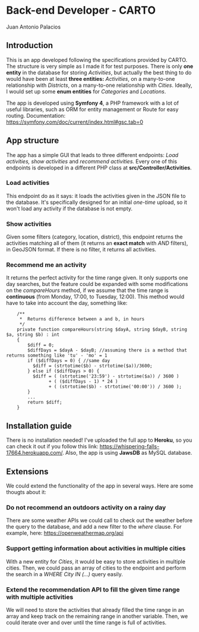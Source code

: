 # Back-end Developer - CARTO
Juan Antonio Palacios

## Introduction
This is an app developed following the specifications provided by CARTO. The structure is very simple as I made it for test purposes. There is only **one entity** in the database for storing *Activities*, but actually the best thing to do would have been at least **three entities:** *Activities*, on a many-to-one relationship with *Districts*, on a many-to-one relationship with *Cities*. Ideally, I would set up some **enum entities** for *Categories* and *Locations*.

The app is developed using **Symfony 4**, a PHP framework with a lot of useful libraries, such as ORM for entity management or Route for easy routing. Documentation: https://symfony.com/doc/current/index.html#gsc.tab=0

## App structure
The app has a simple GUI that leads to three different endpoints: *Load activities, show activities* and *recommend activities.* Every one of this endpoints is developed in a different PHP class at **src/Controller/Activities**.

### Load activities
This endpoint do as it says: it loads the activities given in the JSON file to the database. It's specifically designed for an initial *one-time* upload, so it won't load any activity if the database is not empty.

### Show activities
Given some filters (category, location, district), this endpoint returns the activities matching all of them (it returns an **exact match** with *AND* filters), in GeoJSON format. If there is no filter, it returns all activities.

### Recommend me an activity
It returns the perfect activity for the time range given. It only supports one day searches, but the feature could be expanded with some modifications on the *compareHours* method, if we assume that the time range is **continuous** (from Monday, 17:00, to Tuesday, 12:00). This method would have to take into account the day, something like:

```
    /**
     *  Returns difference between a and b, in hours
     */
    private function compareHours(string $dayA, string $dayB, string $a, string $b) : int
    {
        $diff = 0;
        $diffDays = $dayA - $dayB; //assuming there is a method that returns something like 'tu' - 'mo' = 1
        if ($diffDays = 0) { //same day
          $diff = (strtotime($b) - strtotime($a))/3600;
        } else if ($diffDays > 0) {
          $diff = ( (strtotime('23:59') - strtotime($a)) / 3600 )
                + ( ($diffDays - 1) * 24 )
                + ( (strtotime($b) - strtotime('00:00')) / 3600 );
        } 
        ...
        return $diff;
    }
```
## Installation guide
There is no installation needed! I've uploaded the full app to **Heroku**, so you can check it out if you follow this link: https://whispering-falls-17664.herokuapp.com/. Also, the app is using **JawsDB** as MySQL database.

## Extensions
We could extend the functionality of the app in several ways. Here are some thougts about it:

### Do not recommend an outdoors activity on a rainy day
There are some weather APIs we could call to check out the weather before the query to the database, and add a new filter to the *where* clause. For example, here: https://openweathermap.org/api

### Support getting information about activities in multiple cities
With a new entity for *Cities*, it would be easy to store activities in multiple cities. Then, we could pass an array of cities to the endpoint and perform the search in a *WHERE City IN (...)* query easily.

### Extend the recommendation API to fill the given time range with multiple activities
We will need to store the activities that already filled the time range in an array and keep track on the remaining range in another variable. Then, we could iterate over and over until the time range is full of activities.
